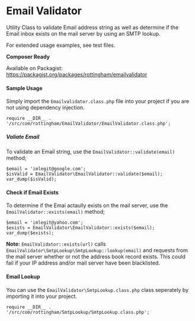 Email Validator
============

Utility Class to validate Email address string as well as determine if the Email inbox exists on the mail server by using an SMTP lookup.

For extended usage examples, see test files.

**Composer Ready**

Available on Packagist: https://packagist.org/packages/rottingham/emailvalidator

#### Sample Usage

Simply import the `Emailvalidator.class.php` file into your project if you are not using dependency injection.

    require __DIR__ . '/src/com/rottingham/EmailValidator/EmailValidator.class.php';

##### Valiate Email

To validate an Email string, use the `EmailValidator::validate(email)` method;

    $email = 'imlegit@google.com';
    $isValid = EmailValidator\EmailValidator::validate($email);
    var_dump($isValid);
    
#### Check if Email Exists

To determine if the Emai actaully exists on the mail server, use the `EmailValidator::exists(email)` method;

    $email = 'imlegit@yahoo.com';
    $exists = EmailValidator\EmailValidator::exists($email);
    var_dump($exists);
    
**Note:** `EmailValidator::exists(url)` calls `EmailValidator\SmtpLookup\SmtpLookup::lookup(email)` and requests from the mail server whether or not the address book record exists. This could fail if your IP address and/or mail server have been blacklisted.


#### Email Lookup

You can use the `EmailValidator\SmtpLookup.class.php` class seperately by importing it into your project.

    require __DIR__ . '/src/com/rottingham/SmtpLookup/SmtpLookup.class.php';
